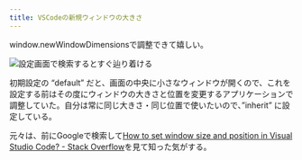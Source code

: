 ```yaml
---
title: VSCodeの新規ウィンドウの大きさ
---
```

window.newWindowDimensionsで調整できて嬉しい。

![](https://lh6.googleusercontent.com/zCj6y91EDebNS11DgTBFaA6IVobl9AgjwNF-WXoaC8_UGx9yv35VmqA1giZRFQzmvlWwGO8t8L5d_JOyaOTGiqaZ-S5qkCWpz_ntSGzKTcKbTOPKgPwFtA8-zSFcjEw-vyD4IFokZN2gyL9mi7UHVlIpXgo1qaVur_y0Ez47CZauVx5H873p0RX2iw "設定画面で検索するとすぐ辿り着ける")

初期設定の “default” だと、画面の中央に小さなウィンドウが開くので、これを設定する前はその度にウィンドウの大きさと位置を変更するアプリケーションで調整していた。自分は常に同じ大きさ・同じ位置で使いたいので、”inherit” に設定している。

元々は、前にGoogleで検索して[How to set window size and position in Visual Studio Code? - Stack Overflow](https://stackoverflow.com/questions/44412233/how-to-set-window-size-and-position-in-visual-studio-code)を見て知った気がする。
